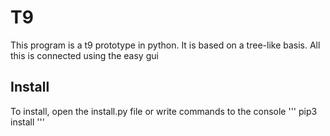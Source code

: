 # T9
This program is a t9 prototype in python. It is based on a tree-like basis. All this is connected using the easy gui
## Install
To install, open the install.py file or write commands to the console
'''
pip3 install
'''
